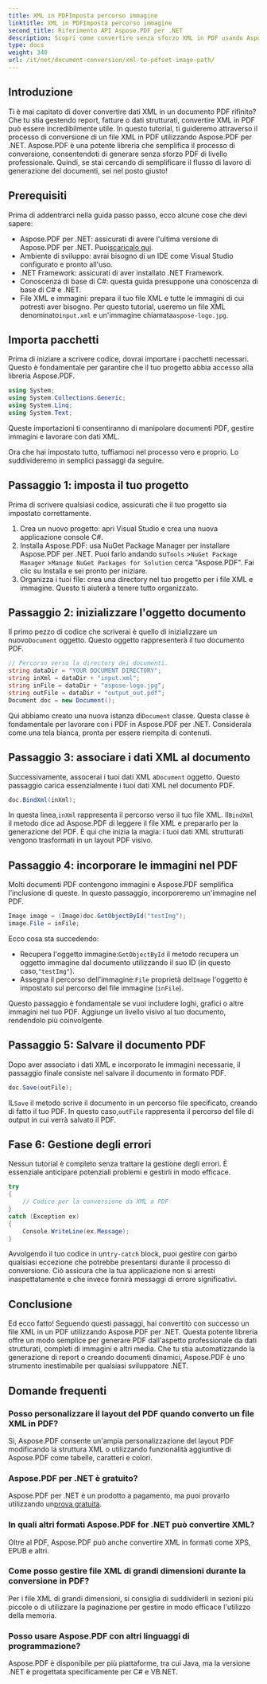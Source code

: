 ```yaml
---
title: XML in PDFImposta percorso immagine
linktitle: XML in PDFImposta percorso immagine
second_title: Riferimento API Aspose.PDF per .NET
description: Scopri come convertire senza sforzo XML in PDF usando Aspose.PDF per .NET. Questa guida dettagliata ti accompagna passo dopo passo nel processo, dall'impostazione al completamento.
type: docs
weight: 340
url: /it/net/document-conversion/xml-to-pdfset-image-path/
---
```

## Introduzione

Ti è mai capitato di dover convertire dati XML in un documento PDF rifinito? Che tu stia gestendo report, fatture o dati strutturati, convertire XML in PDF può essere incredibilmente utile. In questo tutorial, ti guideremo attraverso il processo di conversione di un file XML in PDF utilizzando Aspose.PDF per .NET. Aspose.PDF è una potente libreria che semplifica il processo di conversione, consentendoti di generare senza sforzo PDF di livello professionale. Quindi, se stai cercando di semplificare il flusso di lavoro di generazione dei documenti, sei nel posto giusto!

## Prerequisiti

Prima di addentrarci nella guida passo passo, ecco alcune cose che devi sapere:

-  Aspose.PDF per .NET: assicurati di avere l'ultima versione di Aspose.PDF per .NET. Puoi[scaricalo qui](https://releases.aspose.com/pdf/net/).
- Ambiente di sviluppo: avrai bisogno di un IDE come Visual Studio configurato e pronto all'uso.
- .NET Framework: assicurati di aver installato .NET Framework.
- Conoscenza di base di C#: questa guida presuppone una conoscenza di base di C# e .NET.
-  File XML e immagini: prepara il tuo file XML e tutte le immagini di cui potresti aver bisogno. Per questo tutorial, useremo un file XML denominato`input.xml` e un'immagine chiamata`aspose-logo.jpg`.

## Importa pacchetti

Prima di iniziare a scrivere codice, dovrai importare i pacchetti necessari. Questo è fondamentale per garantire che il tuo progetto abbia accesso alla libreria Aspose.PDF.

```csharp
using System;
using System.Collections.Generic;
using System.Linq;
using System.Text;
```

Queste importazioni ti consentiranno di manipolare documenti PDF, gestire immagini e lavorare con dati XML.

Ora che hai impostato tutto, tuffiamoci nel processo vero e proprio. Lo suddivideremo in semplici passaggi da seguire.

## Passaggio 1: imposta il tuo progetto

Prima di scrivere qualsiasi codice, assicurati che il tuo progetto sia impostato correttamente.

1. Crea un nuovo progetto: apri Visual Studio e crea una nuova applicazione console C#.
2.  Installa Aspose.PDF: usa NuGet Package Manager per installare Aspose.PDF per .NET. Puoi farlo andando su`Tools` >`NuGet Package Manager` >`Manage NuGet Packages for Solution` cerca "Aspose.PDF". Fai clic su Installa e sei pronto per iniziare.
3. Organizza i tuoi file: crea una directory nel tuo progetto per i file XML e immagine. Questo ti aiuterà a tenere tutto organizzato.

## Passaggio 2: inizializzare l'oggetto documento

 Il primo pezzo di codice che scriverai è quello di inizializzare un nuovo`Document` oggetto. Questo oggetto rappresenterà il tuo documento PDF.

```csharp
// Percorso verso la directory dei documenti.
string dataDir = "YOUR DOCUMENT DIRECTORY";
string inXml = dataDir + "input.xml";
string inFile = dataDir + "aspose-logo.jpg";
string outFile = dataDir + "output_out.pdf";
Document doc = new Document();
```

 Qui abbiamo creato una nuova istanza di`Document` classe. Questa classe è fondamentale per lavorare con i PDF in Aspose.PDF per .NET. Considerala come una tela bianca, pronta per essere riempita di contenuti.

## Passaggio 3: associare i dati XML al documento

 Successivamente, assocerai i tuoi dati XML a`Document` oggetto. Questo passaggio carica essenzialmente i tuoi dati XML nel documento PDF.

```csharp
doc.BindXml(inXml);
```

 In questa linea,`inXml` rappresenta il percorso verso il tuo file XML. Il`BindXml` il metodo dice ad Aspose.PDF di leggere il file XML e prepararlo per la generazione del PDF. È qui che inizia la magia: i tuoi dati XML strutturati vengono trasformati in un layout PDF visivo.

## Passaggio 4: incorporare le immagini nel PDF

Molti documenti PDF contengono immagini e Aspose.PDF semplifica l'inclusione di queste. In questo passaggio, incorporeremo un'immagine nel PDF.

```csharp
Image image = (Image)doc.GetObjectById("testImg");
image.File = inFile;
```

Ecco cosa sta succedendo:

-  Recupera l'oggetto immagine:`GetObjectById` il metodo recupera un oggetto immagine dal documento utilizzando il suo ID (in questo caso,`"testImg"`).
-  Assegna il percorso dell'immagine:`File` proprietà del`Image` l'oggetto è impostato sul percorso del file immagine (`inFile`).

Questo passaggio è fondamentale se vuoi includere loghi, grafici o altre immagini nel tuo PDF. Aggiunge un livello visivo al tuo documento, rendendolo più coinvolgente.

## Passaggio 5: Salvare il documento PDF

Dopo aver associato i dati XML e incorporato le immagini necessarie, il passaggio finale consiste nel salvare il documento in formato PDF.

```csharp
doc.Save(outFile);
```

 IL`Save` il metodo scrive il documento in un percorso file specificato, creando di fatto il tuo PDF. In questo caso,`outFile` rappresenta il percorso del file di output in cui verrà salvato il PDF.

## Fase 6: Gestione degli errori

Nessun tutorial è completo senza trattare la gestione degli errori. È essenziale anticipare potenziali problemi e gestirli in modo efficace.

```csharp
try
{
    // Codice per la conversione da XML a PDF
}
catch (Exception ex)
{
    Console.WriteLine(ex.Message);
}
```

 Avvolgendo il tuo codice in un`try-catch` block, puoi gestire con garbo qualsiasi eccezione che potrebbe presentarsi durante il processo di conversione. Ciò assicura che la tua applicazione non si arresti inaspettatamente e che invece fornirà messaggi di errore significativi.

## Conclusione

Ed ecco fatto! Seguendo questi passaggi, hai convertito con successo un file XML in un PDF utilizzando Aspose.PDF per .NET. Questa potente libreria offre un modo semplice per generare PDF dall'aspetto professionale da dati strutturati, completi di immagini e altri media. Che tu stia automatizzando la generazione di report o creando documenti dinamici, Aspose.PDF è uno strumento inestimabile per qualsiasi sviluppatore .NET.

## Domande frequenti

### Posso personalizzare il layout del PDF quando converto un file XML in PDF?
Sì, Aspose.PDF consente un'ampia personalizzazione del layout PDF modificando la struttura XML o utilizzando funzionalità aggiuntive di Aspose.PDF come tabelle, caratteri e colori.

### Aspose.PDF per .NET è gratuito?
 Aspose.PDF per .NET è un prodotto a pagamento, ma puoi provarlo utilizzando un[prova gratuita](https://releases.aspose.com/).

### In quali altri formati Aspose.PDF for .NET può convertire XML?
Oltre al PDF, Aspose.PDF può anche convertire XML in formati come XPS, EPUB e altri.

### Come posso gestire file XML di grandi dimensioni durante la conversione in PDF?
Per i file XML di grandi dimensioni, si consiglia di suddividerli in sezioni più piccole o di utilizzare la paginazione per gestire in modo efficace l'utilizzo della memoria.

### Posso usare Aspose.PDF con altri linguaggi di programmazione?
Aspose.PDF è disponibile per più piattaforme, tra cui Java, ma la versione .NET è progettata specificamente per C# e VB.NET.